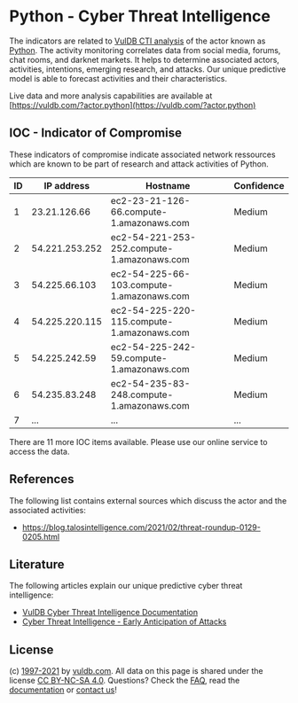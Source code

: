 # Python - Cyber Threat Intelligence

The indicators are related to [VulDB CTI analysis](https://vuldb.com/?doc.cti) of the actor known as [Python](https://vuldb.com/?actor.python). The activity monitoring correlates data from social media, forums, chat rooms, and darknet markets. It helps to determine associated actors, activities, intentions, emerging research, and attacks. Our unique predictive model is able to forecast activities and their characteristics.

Live data and more analysis capabilities are available at [https://vuldb.com/?actor.python](https://vuldb.com/?actor.python)

## IOC - Indicator of Compromise

These indicators of compromise indicate associated network ressources which are known to be part of research and attack activities of Python.

ID | IP address | Hostname | Confidence
-- | ---------- | -------- | ----------
1 | 23.21.126.66 | ec2-23-21-126-66.compute-1.amazonaws.com | Medium
2 | 54.221.253.252 | ec2-54-221-253-252.compute-1.amazonaws.com | Medium
3 | 54.225.66.103 | ec2-54-225-66-103.compute-1.amazonaws.com | Medium
4 | 54.225.220.115 | ec2-54-225-220-115.compute-1.amazonaws.com | Medium
5 | 54.225.242.59 | ec2-54-225-242-59.compute-1.amazonaws.com | Medium
6 | 54.235.83.248 | ec2-54-235-83-248.compute-1.amazonaws.com | Medium
7 | ... | ... | ...

There are 11 more IOC items available. Please use our online service to access the data.

## References

The following list contains external sources which discuss the actor and the associated activities:

* https://blog.talosintelligence.com/2021/02/threat-roundup-0129-0205.html

## Literature

The following articles explain our unique predictive cyber threat intelligence:

* [VulDB Cyber Threat Intelligence Documentation](https://vuldb.com/?doc.cti)
* [Cyber Threat Intelligence - Early Anticipation of Attacks](https://www.scip.ch/en/?labs.20201022)

## License

(c) [1997-2021](https://vuldb.com/?doc.changelog) by [vuldb.com](https://vuldb.com/?doc.about). All data on this page is shared under the license [CC BY-NC-SA 4.0](https://creativecommons.org/licenses/by-nc-sa/4.0/). Questions? Check the [FAQ](https://vuldb.com/?doc.faq), read the [documentation](https://vuldb.com/?doc) or [contact us](https://vuldb.com/?contact)!
